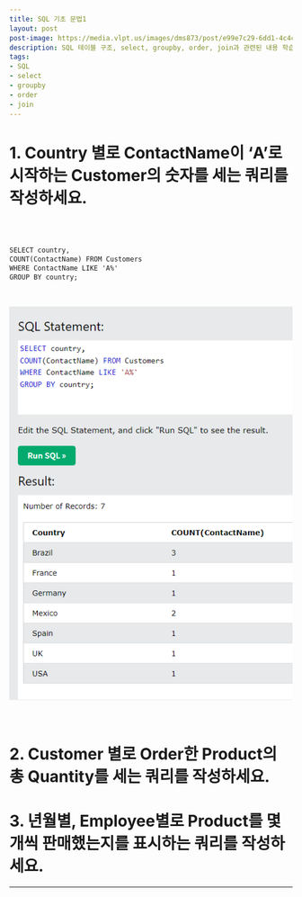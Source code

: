 ```yaml
---
title: SQL 기초 문법1
layout: post
post-image: https://media.vlpt.us/images/dms873/post/e99e7c29-6dd1-4c4c-ae6f-57326892a60a/SQL.png
description: SQL 테이블 구조, select, groupby, order, join과 관련된 내용 학습
tags:
- SQL
- select
- groupby
- order
- join
---
```



# 1. Country 별로 ContactName이 ‘A’로 시작하는 Customer의 숫자를 세는 쿼리를 작성하세요.

<br><br>

~~~
SELECT country,
COUNT(ContactName) FROM Customers
WHERE ContactName LIKE 'A%'
GROUP BY country; 
~~~

<br>

![alt text](/assets/images/SQL_practce1_1.png)

<br>

# 2. Customer 별로 Order한 Product의 총 Quantity를 세는 쿼리를 작성하세요.



# 3. 년월별, Employee별로 Product를 몇 개씩 판매했는지를 표시하는 쿼리를 작성하세요.

---